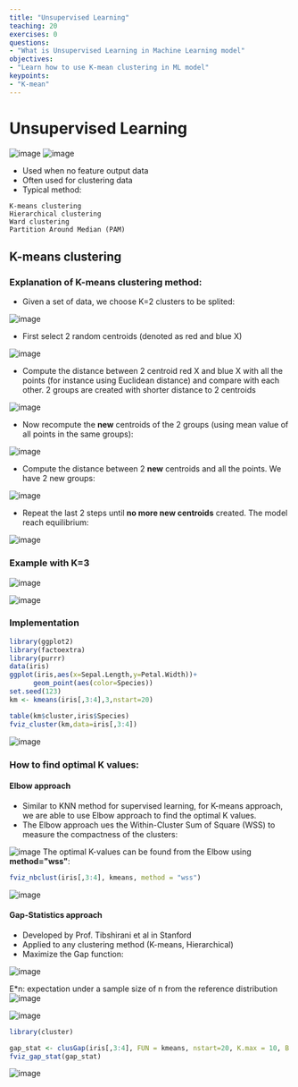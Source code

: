 ```yaml
---
title: "Unsupervised Learning"
teaching: 20
exercises: 0
questions:
- "What is Unsupervised Learning in Machine Learning model"
objectives:
- "Learn how to use K-mean clustering in ML model"
keypoints:
- "K-mean"
---
```


# Unsupervised Learning
![image](https://user-images.githubusercontent.com/43855029/114584282-82c1fc80-9c50-11eb-9342-41e5592e7b67.png) ![image](https://user-images.githubusercontent.com/43855029/114584314-89507400-9c50-11eb-9c54-5a589075fd48.png)

- Used when no feature output data
- Often used for clustering data
- Typical method:
```
K-means clustering
Hierarchical clustering
Ward clustering
Partition Around Median (PAM)
```
## K-means clustering
### Explanation of K-means clustering method:
- Given a set of data, we choose K=2 clusters to be splited:

![image](https://user-images.githubusercontent.com/43855029/114584415-a5ecac00-9c50-11eb-8919-807f83ddf23a.png)

- First select 2 random centroids (denoted as red and blue X)

![image](https://user-images.githubusercontent.com/43855029/114584573-d16f9680-9c50-11eb-9dc4-8d918919f565.png)

- Compute the distance between 2 centroid red X and blue X with all the points (for instance using Euclidean distance) and compare with each other. 2 groups are created with shorter distance to 2 centroids

![image](https://user-images.githubusercontent.com/43855029/114584860-0bd93380-9c51-11eb-9afc-3bb9510e9c34.png)

- Now recompute the **new** centroids of the 2 groups (using mean value of all points in the same groups):

![image](https://user-images.githubusercontent.com/43855029/114585002-34f9c400-9c51-11eb-83e0-b5769abf6cd3.png)

- Compute the distance between 2 **new** centroids and all the points. We have 2 new groups:

![image](https://user-images.githubusercontent.com/43855029/114585030-3b883b80-9c51-11eb-8f69-29f6e406e215.png)

- Repeat the last 2 steps until **no more new centroids** created. The model reach equilibrium:

![image](https://user-images.githubusercontent.com/43855029/114585223-6b374380-9c51-11eb-8663-27474956ec61.png)

### Example with K=3
![image](https://user-images.githubusercontent.com/43855029/114585361-8e61f300-9c51-11eb-965e-dc4d57e9c0eb.png)

![image](https://user-images.githubusercontent.com/43855029/114585502-b81b1a00-9c51-11eb-8015-973216b450ce.png)

### Implementation
```r
library(ggplot2)
library(factoextra)
library(purrr)
data(iris)
ggplot(iris,aes(x=Sepal.Length,y=Petal.Width))+
      geom_point(aes(color=Species))
set.seed(123)
km <- kmeans(iris[,3:4],3,nstart=20)

table(km$cluster,iris$Species)
fviz_cluster(km,data=iris[,3:4])
```
![image](https://user-images.githubusercontent.com/43855029/114585677-e567c800-9c51-11eb-8cb4-6db443f0698b.png)

### How to find optimal K values:
#### Elbow approach
- Similar to KNN method for supervised learning, for K-means approach, we are able to use Elbow approach to find the optimal K values.
- The Elbow approach ues the Within-Cluster Sum of Square (WSS) to measure the compactness of the clusters:

![image](https://user-images.githubusercontent.com/43855029/114586120-5313f400-9c52-11eb-9329-e84c17bf3598.png)
The optimal K-values can be found from the Elbow using **method="wss"**:
```r
fviz_nbclust(iris[,3:4], kmeans, method = "wss")
```
![image](https://user-images.githubusercontent.com/43855029/114586165-5e671f80-9c52-11eb-9ad1-e9170fd6b5ef.png)

#### Gap-Statistics approach
- Developed by Prof. Tibshirani et al in Stanford
- Applied to any clustering method (K-means, Hierarchical)
- Maximize the Gap function:

![image](https://user-images.githubusercontent.com/43855029/114586376-95d5cc00-9c52-11eb-9b71-ed330cfc50bc.png)

E*n: expectation under a sample size of n from the reference distribution
![image](https://user-images.githubusercontent.com/43855029/114586396-9b331680-9c52-11eb-9b83-955aa256e623.png)

![image](https://user-images.githubusercontent.com/43855029/114586456-af771380-9c52-11eb-9fdb-99cc8df854fb.png)

```r
library(cluster)

gap_stat <- clusGap(iris[,3:4], FUN = kmeans, nstart=20, K.max = 10, B = 50)
fviz_gap_stat(gap_stat)
```
![image](https://user-images.githubusercontent.com/43855029/114586485-b9007b80-9c52-11eb-9aae-24effc612e09.png)

